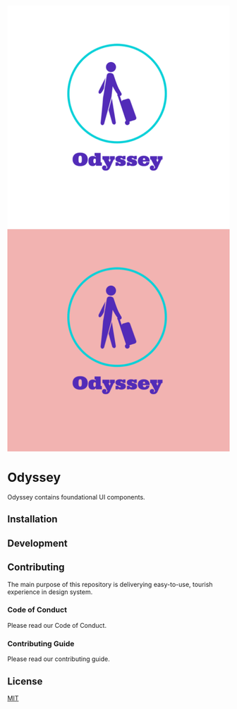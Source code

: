 ![odyssey-logo](./assets/logo_transparent.png#gh-dark-mode-only)
![odyssey-logo](./assets/logo_solid.png#gh-light-mode-only)

# Odyssey

Odyssey contains foundational UI components.

## Installation

## Development

## Contributing

The main purpose of this repository is deliverying easy-to-use, tourish experience in design system.

### Code of Conduct

Please read our Code of Conduct.

### Contributing Guide

Please read our contributing guide.

## License

[MIT](./LICENSE)
